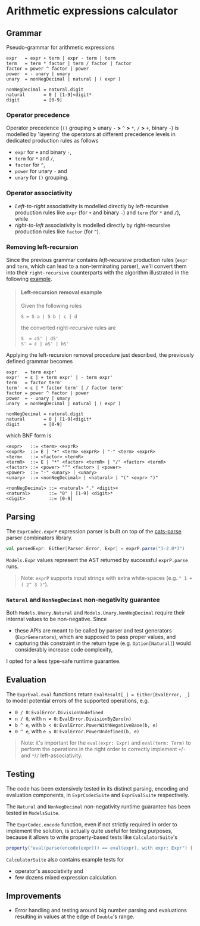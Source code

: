 # Arithmetic expressions calculator

## Grammar

Pseudo-grammar for arithmetic expressions

```
expr   = expr + term | expr - term | term
term   = term * factor | term / factor | factor
factor = power ^ factor | power
power  = - unary | unary
unary  = nonNegDecimal | natural | ( expr )

nonNegDecimal = natural.digit
natural       = 0 | [1-9]<digit*
digit         = [0-9]
```

### Operator precedence

Operator precedence (`()` grouping **>** unary `-` **>** `^` **>** `*`, `/` **>** `+`, binary `-`) is modelled by
'layering' the operators at different precedence levels in dedicated production rules as follows

- `expr` for `+` and binary `-`,
- `term` for `*` and `/`,
- `factor` for `^`,
- `power` for unary `-` and
- `unary` for `()` grouping.

### Operator associativity

- _Left-to-right_ associativity is modelled directly by left-recursive production rules
  like `expr` (for `+` and binary `-`) and `term` (for `*` and `/`), while
- _right-to-left_ associativity is modelled directly by right-recursive production rules like `factor` (for `^`).

### Removing left-recursion

Since the previous grammar contains _left-recursive_ production rules
(`expr` and `term`, which can lead to a non-terminating parser),
we'll convert them into their `right-recursive` counterparts with the algorithm illustrated in the following
[example](https://www.geeksforgeeks.org/removing-direct-and-indirect-left-recursion-in-a-grammar).

> #### Left-recursion removal example
>
> Given the following rules
>
> ```
> S = S a | S b | c | d
> ```
> the converted right-recursive rules are
>
> ```
> S  = cS' | dS'
> S' = ε | aS' | bS'
> ```

Applying the left-recursion removal procedure just described, the previously defined grammar becomes

```
expr   = term expr'
expr'  = ε | + term expr' | - term expr'
term   = factor term'
term'  = ε | * factor term' | / factor term'
factor = power ^ factor | power
power  = - unary | unary
unary  = nonNegDecimal | natural | ( expr )

nonNegDecimal = natural.digit
natural       = 0 | [1-9]<digit*
digit         = [0-9]
```

which BNF form is

```
<expr>   ::= <term> <exprR>
<exprR>  ::= E | "+" <term> <exprR> | "-" <term> <exprR>
<term>   ::= <factor> <termR>
<termR>  ::= E | "*" <factor> <termR> | "/" <factor> <termR>
<factor> ::= <power> "^" <factor> | <power>
<power>  ::= "-" <unary> | <unary>
<unary>  ::= <nonNegDecimal> | <natural> | "(" <expr> ")"

<nonNegDecimal> ::= <natural> "." <digit>+
<natural>       ::= "0" | [1-9] <digit>*
<digit>         ::= [0-9]
```

## Parsing

The `ExprCodec.exprP` expression parser is built on top of the [cats-parse](https://typelevel.org/cats-parse) parser combinators library.

```scala
val parsedExpr: Either[Parser.Error, Expr] = exprP.parse("1-2.0*3")
```

`Models.Expr` values represent the AST returned by successful `exprP.parse` runs.

> Note: `exprP` supports input strings with extra white-spaces (e.g. `" 1 +( 2^ 3 )"`).

### `Natural` and `NonNegDecimal` non-negativity guarantee

Both `Models.Unary.Natural` and `Models.Unary.NonNegDecimal` require their internal values to be non-negative.
Since

- these APIs are meant to be called by parser and test generators (`ExprGenerators`), which are supposed to pass proper values, and
- capturing this constraint in the return type (e.g. `Option[Natural]`) would considerably increase code complexity,

I opted for a less type-safe runtime guarantee.

## Evaluation

The `ExprEval.eval` functions return `EvalResult[_] = Either[EvalError, _]` to model
potential errors of the supported operations, e.g.

- `0 / 0`: `EvalError.DivisionUndefined`
- `n / 0`, with `n ≠ 0`: `EvalError.DivisionByZero(n)`
- `b ^ e`, with `b < 0`: `EvalError.PowerWithNegativeBase(b, e)`
- `0 ^ e`, with `e ≤ 0`: `EvalError.PowerUndefined(b, e)`

> Note: it's important for the `eval(expr: Expr)` and `eval(term: Term)` to perform the operations
> in the right order to correctly implement `+`/`-` and `*`/`/` left-associativity.

## Testing

The code has been extensively tested in its distinct parsing, encoding and evaluation components,
in `ExprCodecSuite` and `ExprEvalSuite` respectively.

The `Natural` and `NonNegDecimal` non-negativity runtime guarantee has been tested in `ModelsSuite`.

The `ExprCodec.encode` function, even if not strictly required in order to implement the solution, is actually
quite useful for testing purposes, because it allows to write property-based tests like `CalculatorSuite`'s

```scala
property("eval(parse(encode(expr))) == eval(expr), with expr: Expr") { /* ... */ }
```

`CalculatorSuite` also contains example tests for

- operator's associativity and
- few dozens mixed expression calculation. 

## Improvements

- Error handling and testing around big number parsing and evaluations resulting in values at the edge of `Double`'s range.
